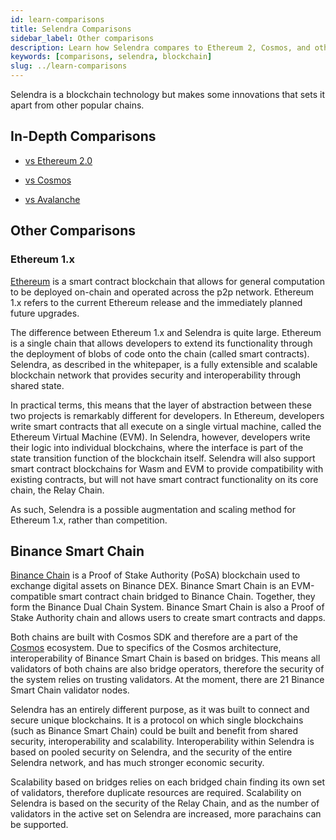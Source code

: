 ```yaml
---
id: learn-comparisons
title: Selendra Comparisons
sidebar_label: Other comparisons
description: Learn how Selendra compares to Ethereum 2, Cosmos, and other chains.
keywords: [comparisons, selendra, blockchain]
slug: ../learn-comparisons
---
```


Selendra is a blockchain technology but makes some innovations that sets it apart from other popular
chains.

## In-Depth Comparisons

- [vs Ethereum 2.0](learn-comparison-ethereum-2.md)

- [vs Cosmos](learn-comparisons-cosmos.md)

- [vs Avalanche](learn-comparisons-avalanche.md)

## Other Comparisons

### Ethereum 1.x

[Ethereum](https://ethereum.org) is a smart contract blockchain that allows for general computation
to be deployed on-chain and operated across the p2p network. Ethereum 1.x refers to the current
Ethereum release and the immediately planned future upgrades.

The difference between Ethereum 1.x and Selendra is quite large. Ethereum is a single chain that
allows developers to extend its functionality through the deployment of blobs of code onto the chain
(called smart contracts). Selendra, as described in the whitepaper, is a fully extensible and
scalable blockchain network that provides security and interoperability through shared state.

In practical terms, this means that the layer of abstraction between these two projects is
remarkably different for developers. In Ethereum, developers write smart contracts that all execute
on a single virtual machine, called the Ethereum Virtual Machine (EVM). In Selendra, however,
developers write their logic into individual blockchains, where the interface is part of the state
transition function of the blockchain itself. Selendra will also support smart contract blockchains
for Wasm and EVM to provide compatibility with existing contracts, but will not have smart contract
functionality on its core chain, the Relay Chain.

As such, Selendra is a possible augmentation and scaling method for Ethereum 1.x, rather than
competition.

## Binance Smart Chain

[Binance Chain](https://www.binance.com) is a Proof of Stake Authority (PoSA) blockchain used to
exchange digital assets on Binance DEX. Binance Smart Chain is an EVM-compatible smart contract
chain bridged to Binance Chain. Together, they form the Binance Dual Chain System. Binance Smart
Chain is also a Proof of Stake Authority chain and allows users to create smart contracts and dapps.

Both chains are built with Cosmos SDK and therefore are a part of the
[Cosmos](learn-comparisons-cosmos.md) ecosystem. Due to specifics of the Cosmos architecture,
interoperability of Binance Smart Chain is based on bridges. This means all validators of both
chains are also bridge operators, therefore the security of the system relies on trusting
validators. At the moment, there are 21 Binance Smart Chain validator nodes.

Selendra has an entirely different purpose, as it was built to connect and secure unique
blockchains. It is a protocol on which single blockchains (such as Binance Smart Chain) could be
built and benefit from shared security, interoperability and scalability. Interoperability within
Selendra is based on pooled security on Selendra, and the security of the entire Selendra network,
and has much stronger economic security.

Scalability based on bridges relies on each bridged chain finding its own set of validators,
therefore duplicate resources are required. Scalability on Selendra is based on the security of the
Relay Chain, and as the number of validators in the active set on Selendra are increased, more
parachains can be supported.
